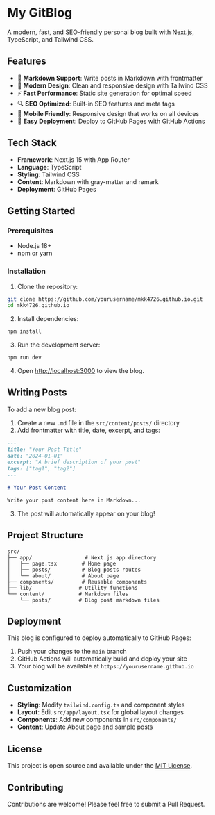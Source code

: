 # My GitBlog

A modern, fast, and SEO-friendly personal blog built with Next.js, TypeScript, and Tailwind CSS.

## Features

- 📝 **Markdown Support**: Write posts in Markdown with frontmatter
- 🎨 **Modern Design**: Clean and responsive design with Tailwind CSS
- ⚡ **Fast Performance**: Static site generation for optimal speed
- 🔍 **SEO Optimized**: Built-in SEO features and meta tags
- 📱 **Mobile Friendly**: Responsive design that works on all devices
- 🚀 **Easy Deployment**: Deploy to GitHub Pages with GitHub Actions

## Tech Stack

- **Framework**: Next.js 15 with App Router
- **Language**: TypeScript
- **Styling**: Tailwind CSS
- **Content**: Markdown with gray-matter and remark
- **Deployment**: GitHub Pages

## Getting Started

### Prerequisites

- Node.js 18+ 
- npm or yarn

### Installation

1. Clone the repository:
```bash
git clone https://github.com/yourusername/mkk4726.github.io.git
cd mkk4726.github.io
```

2. Install dependencies:
```bash
npm install
```

3. Run the development server:
```bash
npm run dev
```

4. Open [http://localhost:3000](http://localhost:3000) to view the blog.

## Writing Posts

To add a new blog post:

1. Create a new `.md` file in the `src/content/posts/` directory
2. Add frontmatter with title, date, excerpt, and tags:

```markdown
---
title: "Your Post Title"
date: "2024-01-01"
excerpt: "A brief description of your post"
tags: ["tag1", "tag2"]
---

# Your Post Content

Write your post content here in Markdown...
```

3. The post will automatically appear on your blog!

## Project Structure

```
src/
├── app/                 # Next.js app directory
│   ├── page.tsx        # Home page
│   ├── posts/          # Blog posts routes
│   └── about/          # About page
├── components/         # Reusable components
├── lib/               # Utility functions
└── content/           # Markdown files
    └── posts/         # Blog post markdown files
```

## Deployment

This blog is configured to deploy automatically to GitHub Pages:

1. Push your changes to the `main` branch
2. GitHub Actions will automatically build and deploy your site
3. Your blog will be available at `https://yourusername.github.io`

## Customization

- **Styling**: Modify `tailwind.config.ts` and component styles
- **Layout**: Edit `src/app/layout.tsx` for global layout changes
- **Components**: Add new components in `src/components/`
- **Content**: Update About page and sample posts

## License

This project is open source and available under the [MIT License](LICENSE).

## Contributing

Contributions are welcome! Please feel free to submit a Pull Request.
